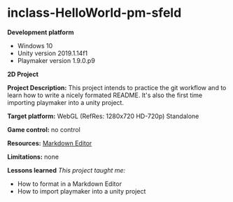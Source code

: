 # inclass-HelloWorld-pm-sfeld

**Development platform**

 - Windows 10
 - Unity version 2019.1.14f1
 - Playmaker version 1.9.0.p9

**2D Project**

**Project Description:**
This project intends to practice the git workflow and to learn how to write a nicely formated README. It's also the first time importing playmaker into a unity project.

**Target platform:**
WebGL (RefRes: 1280x720 HD-720p) Standalone

**Game control:**
no control

**Resources:**
[Markdown Editor](https://stackedit.io/)

**Limitations:**
none

**Lessons learned**
*This project taught me:* 

 - How to format in a Markdown Editor
 - How to import playmaker into a unity project
